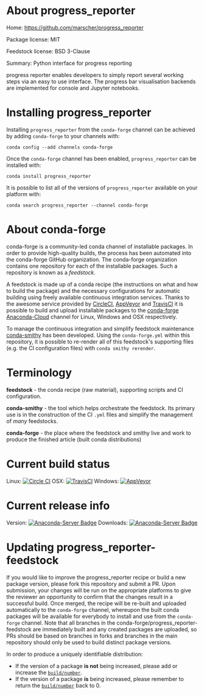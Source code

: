 About progress_reporter
=======================

Home: https://github.com/marscher/progress_reporter

Package license: MIT

Feedstock license: BSD 3-Clause

Summary: Python interface for progress reporting

progress reporter enables developers to simply report several working steps
via an easy to use interface. The progress bar visualisation backends are
implemented for console and Jupyter notebooks.


Installing progress_reporter
============================

Installing `progress_reporter` from the `conda-forge` channel can be achieved by adding `conda-forge` to your channels with:

```
conda config --add channels conda-forge
```

Once the `conda-forge` channel has been enabled, `progress_reporter` can be installed with:

```
conda install progress_reporter
```

It is possible to list all of the versions of `progress_reporter` available on your platform with:

```
conda search progress_reporter --channel conda-forge
```



About conda-forge
=================

conda-forge is a community-led conda channel of installable packages.
In order to provide high-quality builds, the process has been automated into the
conda-forge GitHub organization. The conda-forge organization contains one repository
for each of the installable packages. Such a repository is known as a *feedstock*.

A feedstock is made up of a conda recipe (the instructions on what and how to build
the package) and the necessary configurations for automatic building using freely
available continuous integration services. Thanks to the awesome service provided by
[CircleCI](https://circleci.com/), [AppVeyor](http://www.appveyor.com/)
and [TravisCI](https://travis-ci.org/) it is possible to build and upload installable
packages to the [conda-forge](https://anaconda.org/conda-forge)
[Anaconda-Cloud](http://docs.anaconda.org/) channel for Linux, Windows and OSX respectively.

To manage the continuous integration and simplify feedstock maintenance
[conda-smithy](http://github.com/conda-forge/conda-smithy) has been developed.
Using the ``conda-forge.yml`` within this repository, it is possible to re-render all of
this feedstock's supporting files (e.g. the CI configuration files) with ``conda smithy rerender``.


Terminology
===========

**feedstock** - the conda recipe (raw material), supporting scripts and CI configuration.

**conda-smithy** - the tool which helps orchestrate the feedstock.
                   Its primary use is in the construction of the CI ``.yml`` files
                   and simplify the management of *many* feedstocks.

**conda-forge** - the place where the feedstock and smithy live and work to
                  produce the finished article (built conda distributions)

Current build status
====================

Linux: [![Circle CI](https://circleci.com/gh/conda-forge/progress_reporter-feedstock.svg?style=shield)](https://circleci.com/gh/conda-forge/progress_reporter-feedstock)
OSX: [![TravisCI](https://travis-ci.org/conda-forge/progress_reporter-feedstock.svg?branch=master)](https://travis-ci.org/conda-forge/progress_reporter-feedstock)
Windows: [![AppVeyor](https://ci.appveyor.com/api/projects/status/github/conda-forge/progress_reporter-feedstock?svg=True)](https://ci.appveyor.com/project/conda-forge/progress-reporter-feedstock/branch/master)

Current release info
====================
Version: [![Anaconda-Server Badge](https://anaconda.org/conda-forge/progress_reporter/badges/version.svg)](https://anaconda.org/conda-forge/progress_reporter)
Downloads: [![Anaconda-Server Badge](https://anaconda.org/conda-forge/progress_reporter/badges/downloads.svg)](https://anaconda.org/conda-forge/progress_reporter)


Updating progress_reporter-feedstock
====================================

If you would like to improve the progress_reporter recipe or build a new
package version, please fork this repository and submit a PR. Upon submission,
your changes will be run on the appropriate platforms to give the reviewer an
opportunity to confirm that the changes result in a successful build. Once
merged, the recipe will be re-built and uploaded automatically to the
`conda-forge` channel, whereupon the built conda packages will be available for
everybody to install and use from the `conda-forge` channel.
Note that all branches in the conda-forge/progress_reporter-feedstock are
immediately built and any created packages are uploaded, so PRs should be based
on branches in forks and branches in the main repository should only be used to
build distinct package versions.

In order to produce a uniquely identifiable distribution:
 * If the version of a package **is not** being increased, please add or increase
   the [``build/number``](http://conda.pydata.org/docs/building/meta-yaml.html#build-number-and-string).
 * If the version of a package **is** being increased, please remember to return
   the [``build/number``](http://conda.pydata.org/docs/building/meta-yaml.html#build-number-and-string)
   back to 0.
